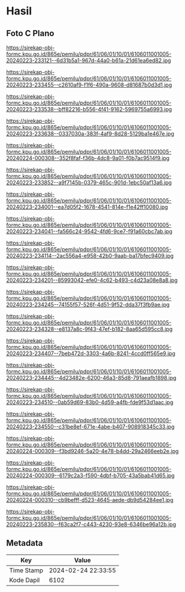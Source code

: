 # Hasil

## Foto C Plano

https://sirekap-obj-formc.kpu.go.id/865e/pemilu/pdpr/61/06/01/10/01/6106011001005-20240223-233121--6d31b5a1-967d-44a0-b61a-21d61ea6ed82.jpg

https://sirekap-obj-formc.kpu.go.id/865e/pemilu/pdpr/61/06/01/10/01/6106011001005-20240223-233455--c2610af9-f1f6-490a-9608-d81687b0d3d1.jpg

https://sirekap-obj-formc.kpu.go.id/865e/pemilu/pdpr/61/06/01/10/01/6106011001005-20240223-233538--bff82216-b556-4f41-9162-5969755a6993.jpg

https://sirekap-obj-formc.kpu.go.id/865e/pemilu/pdpr/61/06/01/10/01/6106011001005-20240223-233638--0337030a-383f-4af9-8d28-5129ba1e467e.jpg

https://sirekap-obj-formc.kpu.go.id/865e/pemilu/pdpr/61/06/01/10/01/6106011001005-20240224-000308--352f8faf-f36b-4dc8-9a01-f0b7ac9514f9.jpg

https://sirekap-obj-formc.kpu.go.id/865e/pemilu/pdpr/61/06/01/10/01/6106011001005-20240223-233852--a9f7145b-0379-465c-901d-1ebc50af13a6.jpg

https://sirekap-obj-formc.kpu.go.id/865e/pemilu/pdpr/61/06/01/10/01/6106011001005-20240223-234001--ea7d05f2-1678-4541-814e-f1e42ff10080.jpg

https://sirekap-obj-formc.kpu.go.id/865e/pemilu/pdpr/61/06/01/10/01/6106011001005-20240223-234041--fa566c24-9542-4fd6-9ce7-f91a60cbc7ab.jpg

https://sirekap-obj-formc.kpu.go.id/865e/pemilu/pdpr/61/06/01/10/01/6106011001005-20240223-234114--2ac556a4-e958-42b0-9aab-ba17bfec9409.jpg

https://sirekap-obj-formc.kpu.go.id/865e/pemilu/pdpr/61/06/01/10/01/6106011001005-20240223-234201--85993042-efe0-4c62-b493-c4d23a08e8a8.jpg

https://sirekap-obj-formc.kpu.go.id/865e/pemilu/pdpr/61/06/01/10/01/6106011001005-20240223-234245--74155f57-526f-4d51-9f52-dda37f3fb9ae.jpg

https://sirekap-obj-formc.kpu.go.id/865e/pemilu/pdpr/61/06/01/10/01/6106011001005-20240223-234328--e8137a8c-9f43-47ef-b182-8aa65d595cc8.jpg

https://sirekap-obj-formc.kpu.go.id/865e/pemilu/pdpr/61/06/01/10/01/6106011001005-20240223-234407--7beb472d-3303-4a6b-8241-4ccd0ff565e9.jpg

https://sirekap-obj-formc.kpu.go.id/865e/pemilu/pdpr/61/06/01/10/01/6106011001005-20240223-234445--4d23482e-6200-46a3-85d8-791aeafb1898.jpg

https://sirekap-obj-formc.kpu.go.id/865e/pemilu/pdpr/61/06/01/10/01/6106011001005-20240223-234510--0ab59d69-83b0-4d59-a4fb-fde9f53d1aac.jpg

https://sirekap-obj-formc.kpu.go.id/865e/pemilu/pdpr/61/06/01/10/01/6106011001005-20240223-234550--c31be8ef-671e-4abe-b407-908918345c33.jpg

https://sirekap-obj-formc.kpu.go.id/865e/pemilu/pdpr/61/06/01/10/01/6106011001005-20240224-000309--f3bd9246-5a20-4e78-b4dd-29a2466eeb2e.jpg

https://sirekap-obj-formc.kpu.go.id/865e/pemilu/pdpr/61/06/01/10/01/6106011001005-20240224-000309--6179c2a3-f590-4dbf-b705-43a5bab41d65.jpg

https://sirekap-obj-formc.kpu.go.id/865e/pemilu/pdpr/61/06/01/10/01/6106011001005-20240224-000310--cb9befff-d523-4645-aede-db9d54284ee1.jpg

https://sirekap-obj-formc.kpu.go.id/865e/pemilu/pdpr/61/06/01/10/01/6106011001005-20240223-235830--f63ca2f7-c443-4230-93e8-6346be96a12b.jpg


## Metadata

| Key        | Value               |
| ---------- | ------------------- |
| Time Stamp | 2024-02-24 22:33:55 |
| Kode Dapil | 6102                |



